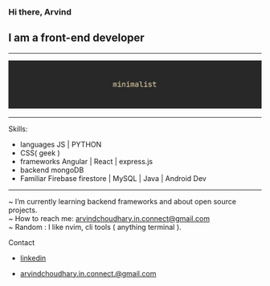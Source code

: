 ### Hi there, Arvind 
## I am a front-end developer
---
![I am a front-end developer](./images/cover.png)


---
Skills: 
- languages JS | PYTHON
- CSS( geek )
- frameworks Angular | React | express.js
- backend mongoDB
- Familiar Firebase firestore | MySQL | Java | Android Dev
---

~ I’m currently learning backend frameworks and about open source projects. <br/>
~ How to reach me: arvindchoudhary.in.connect@gmail.com <br/>
~ Random : I like nvim, cli tools ( anything terminal ). 


Contact 

- [linkedin](https://www.linkedin.com/in/arvind-choudhary-bb036b244?lipi=urn%3Ali%3Apage%3Ad_flagship3_profile_view_base_contact_details%3B0PQVZANnSWCDhAh23w3Spg%3D%3D)

- arvindchoudhary.in.connect.@gmail.com


